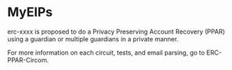 # MyEIPs

erc-xxxx is proposed to do a Privacy Preserving Account Recovery (PPAR) using a guardian or multiple guardians in a private manner. 

For more information on each circuit, tests, and email parsing, go to ERC-PPAR-Circom. 